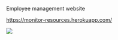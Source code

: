 Employee management website

https://monitor-resources.herokuapp.com/

![](http://i.imgur.com/gif7.gif)

